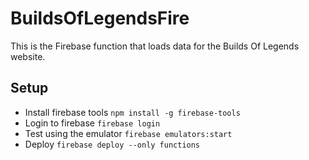 # BuildsOfLegendsFire

This is the Firebase function that loads data for the Builds Of Legends website.

## Setup

- Install firebase tools `npm install -g firebase-tools`
- Login to firebase `firebase login`
- Test using the emulator `firebase emulators:start`
- Deploy `firebase deploy --only functions`
